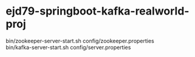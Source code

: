 # ejd79-springboot-kafka-realworld-proj
bin/zookeeper-server-start.sh config/zookeeper.properties  
bin/kafka-server-start.sh config/server.properties
